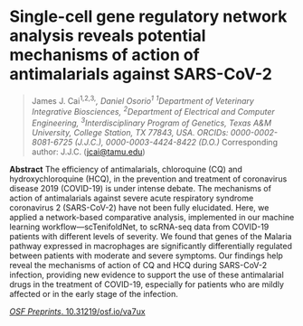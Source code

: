 # Single-cell gene regulatory network analysis reveals potential mechanisms of action of antimalarials against SARS-CoV-2

> James J. Cai<sup>1,2,3,*</sup>, Daniel Osorio<sup>1</sup>
> <sup>1</sup>Department of Veterinary Integrative Biosciences, <sup>2</sup>Department of Electrical and Computer Engineering, <sup>3</sup>Interdisciplinary Program of Genetics, Texas A&M University, College Station, TX 77843, USA.
> ORCIDs: 0000-0002-8081-6725 (J.J.C.), 0000-0003-4424-8422 (D.O.)
> <sup>*</sup>Corresponding author: J.J.C. (jcai@tamu.edu)

**Abstract**
The efficiency of antimalarials, chloroquine (CQ) and hydroxychloroquine (HCQ), in the prevention and treatment of coronavirus disease 2019 (COVID-19) is under intense debate. The mechanisms of action of antimalarials against severe acute respiratory syndrome coronavirus 2 (SARS-CoV-2) have not been fully elucidated. Here, we applied a network-based comparative analysis, implemented in our machine learning workflow—scTenifoldNet, to scRNA-seq data from COVID-19 patients with different levels of severity. We found that genes of the Malaria pathway expressed in macrophages are significantly differentially regulated between patients with moderate and severe symptoms. Our findings help reveal the mechanisms of action of CQ and HCQ during SARS-CoV-2 infection, providing new evidence to support the use of these antimalarial drugs in the treatment of COVID-19, especially for patients who are mildly affected or in the early stage of the infection.

[*OSF Preprints*. 10.31219/osf.io/va7ux](https://doi.org/10.31219/osf.io/va7ux)
